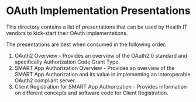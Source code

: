 # OAuth Implementation Presentations

This directory contains a list of presentations that can be used by Health IT vendors to kick-start 
their OAuth implementations.

The presentations are best when consumed in the following order.

1. OAuth2 Overview - Provides an overview of the OAuth2.0 standard and specifically Authorization Code Grant Type.
2. SMART App Authorization Overview - Provides an overview of the SMART App Authorization and its value in implementing an interoperable OAuth2 compliant server.
3. Client Registration for SMART App Authorization - Provides information on different concepts and software code for Client Registration.


